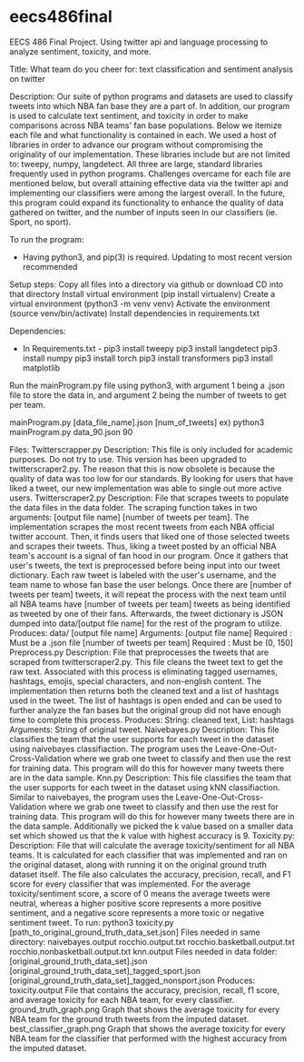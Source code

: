 # eecs486final
EECS 486 Final Project. Using twitter api and language processing to analyze sentiment, toxicity, and more. 

Title:
What team do you cheer for: text classification and sentiment analysis on twitter

Description:
Our suite of python programs and datasets are used to classify tweets into which NBA fan base they are a part 
of. In addition, our program is used to calculate text sentiment, and toxicity in order to make comparisons 
across NBA teams' fan base populations. Below we itemize each file and what functionality is contained in each.
We used a host of libraries in order to advance our program without compromising the originality of our 
implementation. These libraries include but are not limited to: tweepy, numpy, langdetect. All three are large, 
standard libraries frequently used in python programs. Challenges overcame for each file are mentioned below, 
but overall attaining effective data via the twitter api and implementing our classifiers were among the largest 
overall. In the future, this program could expand its functionality to enhance the quality of data gathered on 
twitter, and the number of inputs seen in our classifiers (ie. Sport, no sport).

To run the program:
* Having python3, and pip(3) is required. Updating to most recent version recommended

Setup steps:
Copy all files into a directory via github or download
CD into that directory
Install virtual environment (pip install virtualenv)
Create a virtual environment (python3 -m venv venv) 
Activate the environment (source venv/bin/activate)
Install dependencies in requirements.txt

Dependencies:
- In Requirements.txt -
pip3 install tweepy
pip3 install langdetect
pip3 install numpy
pip3 install torch
pip3 install transformers
pip3 install matplotlib

Run the mainProgram.py file using python3, with argument 1 being a .json file to store the data in, and argument
2 being the number of tweets to get per team.

mainProgram.py [data_file_name].json [num_of_tweets]
ex) python3 mainProgram.py data_90.json 90


Files:
Twitterscrapper.py
    Description:
        This file is only included for academic purposes. Do not try to use. This version has been upgraded to 
        twitterscraper2.py. The reason that this is now obsolete is because the quality of data was too low for
        our standards. By looking for users that have liked a tweet, our new implementation was able to single 
        out more active users.
Twitterscraper2.py
    Description:
        File that scrapes tweets to populate the data files in the data folder. The scraping function takes in 
        two arguments: [output file name] [number of tweets per team]. The implementation scrapes the most 
        recent tweets from each NBA official twitter account. Then, it finds users that liked one of those 
        selected tweets and scrapes their tweets. Thus, liking a tweet posted by an official NBA team's account 
        is a signal of fan hood in our program. Once it gathers that user's tweets, the text is preprocessed 
        before being input into our tweet dictionary. Each raw tweet is labeled with the user's username, and 
        the team name to whose fan base the user belongs. Once there are [number of tweets per team] tweets, it 
        will repeat the process with the next team until all NBA teams have [number of tweets per team] tweets 
        as being identified as tweeted by one of their fans. Afterwards, the tweet dictionary is JSON dumped into 
        data/[output file name] for the rest of the program to utilize.
    Produces: 
        data/ [output file name]
    Arguments:
        [output file name] Required : Must be a .json file
        [number of tweets per team] Required : Must be  (0, 150]
Preprocess.py
    Description:
        File that preprocesses the tweets that are scraped from twitterscraper2.py. This file cleans the tweet text
        to get the raw text. Associated with this process is eliminating tagged usernames, hashtags, emojis, 
        special characters, and non-english content. The implementation then returns both the cleaned text and a
        list of hashtags used in the tweet. The list of hashtags is open ended and can be used to further analyze 
        the fan bases but the original group did not have enough time to complete this process.
    Produces: 
        String: cleaned text, List: hashtags
    Arguments:
        String of original tweet.
Naivebayes.py
    Description:
        This file classifies the team that the user supports for each tweet in the dataset using naivebayes 
        classifiaction. The program uses the Leave-One-Out-Cross-Validation where we grab one tweet to classify 
        and then use the rest for training data. This program will do this for however many tweets there are in 
        the data sample.
Knn.py
    Description:
        This file classifies the team that the user supports for each tweet in the dataset using kNN classifiaction.
        Similar to naivebayes, the program uses the Leave-One-Out-Cross-Validation where we grab one tweet to 
        classify and then use the rest for training data. This program will do this for however many tweets there are 
        in the data sample. Additionally we picked the k value based on a smaller data set which showed us that the 
        k value with highest accuracy is 9.
Toxicity.py:
    Description:
        File that will calculate the average toxicity/sentiment for all NBA teams. It is calculated for each 
        classifier that was implemented and ran on the original dataset, along with running it on the original 
        ground truth dataset itself. The file also calculates the accuracy, precision, recall, and F1 score for 
        every classifier that was implemented. For the average toxicity/sentiment score, a score of 0 means the 
        average tweets were neutral, whereas a higher positive score represents a more positive sentiment, and a 
        negative score represents a more toxic or negative sentiment tweet.
    To run: 
        python3 toxicity.py [path_to_original_ground_truth_data_set.json]
    Files needed in same directory:
        naivebayes.output
        rocchio.output.txt
        rocchio.basketball.output.txt
        rocchio.nonbasketball.output.txt
        knn.output
    Files needed in data folder:
        [original_ground_truth_data_set].json
        [original_ground_truth_data_set]_tagged_sport.json
        [original_ground_truth_data_set]_tagged_nonsport.json
    Produces:
        toxicity.output
            File that contains the accuracy, precision, recall, f1 score, and average toxicity for each NBA team, 
            for every classifier.
        ground_truth_graph.png
            Graph that shows the average toxicity for every NBA team for the ground truth tweets from the imputed 
            dataset.
        best_classifier_graph.png
            Graph that shows the average toxicity for every NBA team for the classifier that performed with the 
            highest accuracy from the imputed dataset.
